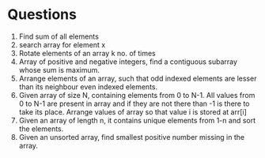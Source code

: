 # Questions
1. Find sum of all elements
2. search array for element x
3. Rotate elements of an array k no. of times
5. Array of positive and negative integers, find a contiguous subarray whose sum is maximum.
6. Arrange elements of an array, such that odd indexed elements are lesser than its neighbour even indexed elements.
7. Given array of size N, containing elements from 0 to N-1. All values
from 0 to N-1 are present in array and if they are not there than -1 is there to take
its place. Arrange values of array so that value i is stored at arr[i]
8. Given an array of length n, it contains unique elements from 1-n and sort the elements.
9. Given an unsorted array, find smallest positive number missing in the
array.